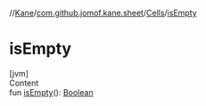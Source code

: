 //[Kane](../../index.md)/[com.github.jomof.kane.sheet](../index.md)/[Cells](index.md)/[isEmpty](is-empty.md)



# isEmpty  
[jvm]  
Content  
fun [isEmpty](is-empty.md)(): [Boolean](https://kotlinlang.org/api/latest/jvm/stdlib/kotlin/-boolean/index.html)  



